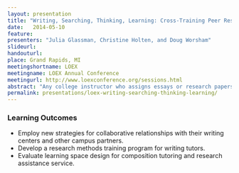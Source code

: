 ```yaml
---
layout: presentation
title: "Writing, Searching, Thinking, Learning: Cross-Training Peer Research and Writing Tutors to Maximize Student Success"
date:   2014-05-10
feature: 
presenters: "Julia Glassman, Christine Holten, and Doug Worsham"
slideurl: 
handouturl: 
place: Grand Rapids, MI
meetingshortname: LOEX
meetingname: LOEX Annual Conference
meetingurl: http://www.loexconference.org/sessions.html
abstract: "Any college instructor who assigns essays or research papers will tell you that writing and research are deeply intertwined. Doesn't it make sense, then, to empower writing tutors to give their peers basic guidance in research, and vice versa? With this in mind, the UCLA College Library has partnered with the UCLA Undergraduate Writing Center (UWC) to cross-train writing and research tutors. This partnership has helped foster a dramatic re-envisioning of library space, and has been a major factor in the development of new practices like replacing the reference desk with a consultation suite (dubbed the Inquiry Space) and expanding the Library's use of student tutors alongside full-time librarians. The UWC now operates a satellite center within the Library, and the Library is expanding its offerings of research consultations in other campus spaces. Overall, this collaborative training has led to a more integrated, nuanced, and broad-reaching Library service model. This session will introduce participants to the training program developed for research and writing tutors, assessment strategies, unexpected challenges, budget and space considerations, and other issues. Then, participants will be able to share strategies they are employing at their own libraries or begin building a similar program at their campuses."
permalink: presentations/loex-writing-searching-thinking-learning/
---
```

### Learning Outcomes
* Employ new strategies for collaborative relationships with their writing centers and other campus partners. 
* Develop a research methods training program for writing tutors.
* Evaluate learning space design for composition tutoring and research assistance service.
